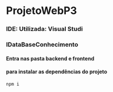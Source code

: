 # ProjetoWebP3
### IDE: Utilizada: Visual Studi
### IDataBaseConhecimento




#### Entra nas pasta backend e frontend
#### para instalar as dependências do projeto
```
npm i
```

